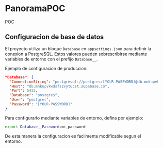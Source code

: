 # PanoramaPOC
POC

## Configuracion de base de datos

El proyecto utiliza un bloque `Database` en `appsettings.json` para definir la
conexion a PostgreSQL. Estos valores pueden sobrescribirse mediante variables de
entorno con el prefijo `Database__`.

Ejemplo de configuracion de produccion:

```json
"Database": {
  "ConnectionString": "postgresql://postgres:[YOUR-PASSWORD]@db.mnkupvkwdsfszvytucst.supabase.co:5432/postgres",
  "Host": "db.mnkupvkwdsfszvytucst.supabase.co",
  "Port": 5432,
  "Database": "postgres",
  "User": "postgres",
  "Password": "[YOUR-PASSWORD]"
}
```

Para configurarlo mediante variables de entorno, defina por ejemplo:

```bash
export Database__Password=mi_password
```

De esta manera la configuracion es facilmente modificable segun el entorno.
